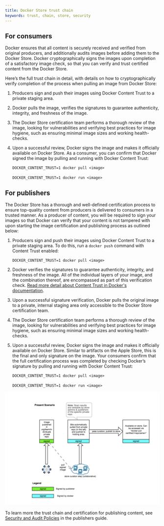 ```yaml
---
title: Docker Store trust chain
keywords: trust, chain, store, security
---
```


## For consumers

Docker ensures that all content is securely received and verified from original
producers, and additionally audits images before adding them to the Docker
Store. Docker cryptographically signs the images upon completion of a
satisfactory image check, so that you can verify and trust certified content
from the Docker Store.

Here’s the full trust chain in detail, with details on how to cryptographically
verify completion of the process when pulling an image from Docker Store:

1. Producers sign and push their images using Docker Content Trust to a private staging area.

2. Docker pulls the image, verifies the signatures to guarantee authenticity, integrity, and freshness of the image.

3. The Docker Store certification team performs a thorough review of the image, looking for vulnerabilities and verifying best practices for image hygiene, such as ensuring minimal image sizes and working health-checks.

4. Upon a successful review, Docker signs the image and makes it officially available on Docker Store. As a consumer, you can confirm that Docker signed the image by pulling and running with Docker Content Trust:

    ```shell
    DOCKER_CONTENT_TRUST=1 docker pull <image>

    DOCKER_CONTENT_TRUST=1 docker run <image>
    ```

## For publishers

The Docker Store has a thorough and well-defined certification process to ensure
top-quality content from producers is delivered to consumers in a trusted
manner. As a producer of content, you will be required to sign your images so
that Docker can verify that your content is not tampered with upon starting the
image certification and publishing process as outlined below:

1. Producers sign and push their images using Docker Content Trust to a private staging area. To do this, run a `docker push` command with Content Trust enabled:

    ```shell
    DOCKER_CONTENT_TRUST=1 docker pull <image>
    ```

2. Docker verifies the signatures to guarantee authenticity, integrity, and freshness of the image. All of the individual layers of your image, and the combination thereof, are encompassed as part of this verification check. [Read more detail about Content Trust in Docker's documentation](/engine/security/trust/content_trust/#understand-trust-in-docker).

3. Upon a successful signature verification, Docker pulls the original image to a private, internal staging area only accessible to the Docker Store certification team.

4. The Docker Store certification team performs a thorough review of the image, looking for vulnerabilities and verifying best practices for image hygiene, such as ensuring minimal image sizes and working health-checks.

5. Upon a successful review, Docker signs the image and makes it officially available on Docker Store. Similar to artifacts on the Apple Store, this is the final and only signature on the image. Your consumers confirm that the full certification process was completed by checking Docker’s signature by pulling and running with Docker Content Trust:

    ```shell
    DOCKER_CONTENT_TRUST=1 docker pull <image>

    DOCKER_CONTENT_TRUST=1 docker run <image>
    ```

![Store Trust Chain signing process](images/image_0.png)

To learn more the trust chain and certification for publishing content, see
[Security and Audit Policies](publish.md#security-and-audit-policies) in the
publishers guide.
